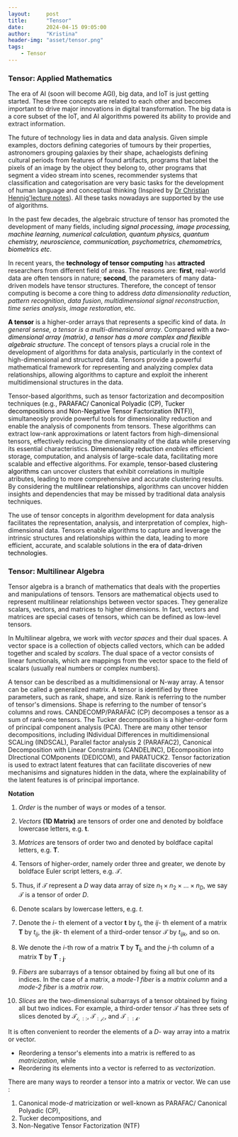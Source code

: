 ```yaml
---
layout:     post
title:      "Tensor"
date:       2024-04-15 09:05:00
author:     "Kristina"
header-img: "asset/tensor.png"
tags:
    - Tensor
---
```


### Tensor: Applied Mathematics


The era of AI (soon will become AGI), big data, and IoT is just getting started. These three concepts are related to each other and becomes important to drive major innovations in digital transformation. The big data is a core subset of the IoT, and AI algorithms powered its ability to provide and extract information. 

The future of technology lies in data and data analysis. Given simple examples, doctors defining categories of tumours by their properties, astronomers grouping galaxies by their shape, achaelogists defining cultural periods from features of found artifacts, programs that label the pixels of an image by the object they belong to, other programs that segment a video stream into scenes, recommender systems that classification and categorisation are very basic tasks for the development of human language and conceptual thinking (Inspired by <a href="http://www.homepages.ucl.ac.uk/~ucakche/presentations/g19lecnotes.pdf">Dr Christian Hennig'lecture notes</a>). All these tasks nowadays are supported by the use of algorithms. 

In the past few decades, the algebraic structure of tensor has promoted the development of many fields, including *<font color='black'>signal processing, image processing, machine learning, numerical calculation, quantum physics, quantum chemistry, neuroscience, communication, psychometrics, chemometrics, biometrics etc</font>*. 

In recent years, the **<font color='black'>technology of tensor computing</font>**  has **<font color='black'>attracted</font>** researchers from different field of areas. The reasons are: **<font color='black'>first</font>**, real-world data are often tensors in nature; **<font color='black'>second</font>**, the parameters of many data-driven models have tensor structures. Therefore, the concept of tensor computing is become a core thing to address *data dimensionality reduction*, *pattern recognition*, *data fusion*, *multidimensional signal reconstruction*, *time series analysis*, *image restoration*, etc. 

**<font color='black'>A tensor</font>** is a higher-order arrays that represents a specific kind of data. *In general sense, a tensor is a multi-dimensional array*. Compared with a *<font color='black'>two-dimensional array (matrix)</font>*, *<font color='black'>a tensor has a more complex and flexible algebraic structure</font>*. The concept of tensors plays a crucial role in the development of algorithms for data analysis, particularly in the context of high-dimensional and structured data. Tensors provide a powerful mathematical framework for representing and analyzing complex data relationships, allowing algorithms to capture and exploit the inherent multidimensional structures in the data.

Tensor-based algorithms, such as tensor factorization and decomposition techniques (e.g., <font color='black'>PARAFAC/ Canonical Polyadic (CP)</font>, <font color='black'>Tucker decompositions</font> and <font color='black'>Non-Negative Tensor Factorization (NTF)</font>), simultaneosly provide powerful tools for dimensionality reduction and enable the analysis of components from tensors. These algorithms can extract low-rank approximations or latent factors from high-dimensional tensors, effectively reducing the dimensionality of the data while preserving its essential characteristics. <font color='black'>Dimensionality reduction</font> *enables* efficient storage, computation, and analysis of large-scale data, facilitating more scalable and effective algorithms. For example, <font color='black'>tensor-based clustering algorithms</font> can uncover clusters that exhibit correlations in multiple atributes, leading to more comprehensive and accurate clustering results. By considering the <font color='black'>multilinear relationships</font>, algorithms can uncover hidden insights and dependencies that may be missed by traditional data analysis techniques. 

The use of tensor concepts in algorithm development for data analysis facilitates the representation, analysis, and interpretation of complex, high-dimensional data. Tensors enable algorithms to capture and leverage the intrinsic structures and relationships within the data, leading to more efficient, accurate, and scalable solutions in <font color='black'>the era of data-driven technologies</font>.


### Tensor: Multilinear Algebra

Tensor algebra is a branch of mathematics that deals with the properties and manipulations of tensors. Tensors are mathematical objects used to represent multilinear relationships between vector spaces. They generalize scalars, vectors, and matrices to higher dimensions. In fact, vectors and matrices are special cases of tensors, which can be defined as low-level tensors.


In Multilinear algebra, we work with *vector spaces* and their dual spaces. A vector space is a collection of objects called vectors, which can be added together and scaled by *scalars*. The dual space of a vector consists of linear functionals, which are mappings from the vector space to the field of scalars (usually real numbers or complex numbers).


A tensor can be described as a multidimensional or N-way array. A tensor can be called a generalized matrix. A tensor is identified by three parameters, such as rank, shape, and size. Rank is referring to the number of tensor's dimensions. Shape is referring to the number of tensor's columns and rows. CANDECOMP/PARAFAC (CP) decomposes a tensor as a sum of rank-one tensors. The Tucker decomposition is a higher-order form of principal component analysis (PCA). There are many other tensor decompositions, including INdividual Differences in multidimensional SCALing (INDSCAL), Parallel factor analysis 2 (PARAFAC2), Canonical Decomposition with Linear Constraints (CANDELINC), DEcomposition into DIrectional COMponents (DEDICOM), and PARATUCK2. Tensor factorization is used to extract latent features that can facilitate discoveries of new mechanisims and signatures hidden in the data, where the explainability of the latent features is of principal importance.


**Notation**

1. *Order* is the number of ways or modes of a tensor. 

2. *Vectors* **(1D Matrix)** are tensors of order one and denoted by boldface lowercase letters, e.g. $\mathbf{t}$.

3. *Matrices* are tensors of order two and denoted by boldface capital letters, e.g. $\mathbf{T}$. 

4. Tensors of higher-order, namely order three and greater, we denote by boldface Euler script letters, e.g. $\mathbf{\mathcal{T}}$.

5. Thus, if $\mathbf{\mathcal{T}}$ represent a $D$ way data array of size $n_1 \times n_2 \times \ldots \times n_D$, we say $\mathbf{\mathcal{T}}$ is a tensor of order $D$. 

6. Denote scalars by lowercase letters, e.g. $t$. 

7. Denote the $i$- th element of a vector $\mathbf{t}$ by $t_i$, the $ij$- th element of a matrix $\mathbf{T}$ by $t_{ij}$, the $ijk$- th element of a third-order tensor $\mathbf{\mathcal{T}}$ by $t_{ijk}$, and so on.

8. We denote the $i$-th row of a matrix $\mathbf{T}$ by $\mathbf{T_{i:}}$ and the $j$-th column of a matrix $\mathbf{T}$ by $\mathbf{T_{:j}}$.

9. *Fibers* are subarrays of a tensor obtained by fixing all but one of its indices. In the case of a matrix, a *mode-1 fiber* is a *matrix column* and a *mode-2 fiber* is a *matrix row*.

10. *Slices* are the two-dimensional subarrays of a tensor obtained by fixing all but two indices. For example, a third-order tensor $\mathbf{\mathcal{T}}$ has three sets of slices denoted by $\mathbf{\mathcal{T_{i,::}}}$, $\mathbf{\mathcal{T_{:j:}}}$, and $\mathbf{\mathcal{T_{::k}}}$.


It is often convenient to reorder the elements of a $D$- way array into a matrix or vector. 

- Reordering a tensor's elements into a matrix is reffered to as *matricization*, while
- Reordering its elements into a vector is referred to as *vectorization*. 


There are many ways to reorder a tensor into a matrix or vector. We can use :

1. Canonical mode-$d$ matricization or well-known as PARAFAC/ Canonical Polyadic (CP),
2. Tucker decompositions, and 
3. Non-Negative Tensor Factorization (NTF)
